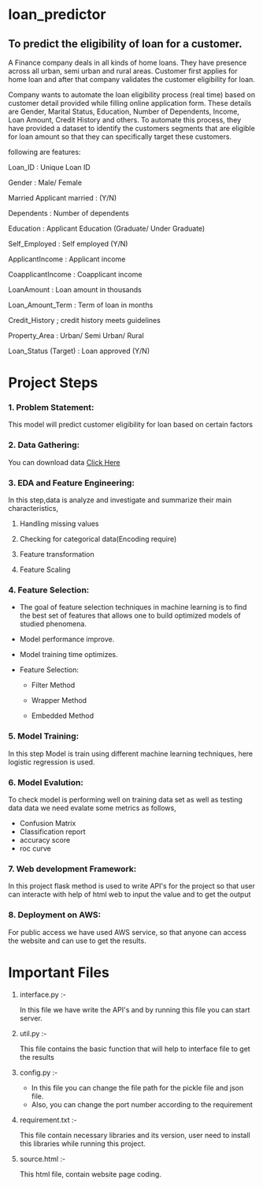 # loan_predictor
## To predict the eligibility of loan for a customer.

A Finance company deals in all kinds of home loans. They have presence across all urban, semi urban and rural areas. Customer first applies for home loan and after that company validates the customer eligibility for loan.


Company wants to automate the loan eligibility process (real time) based on customer detail provided while filling online application form. These details are Gender, Marital Status, Education, Number of Dependents, Income, Loan Amount, Credit History and others. To automate this process, they have provided a dataset to identify the customers segments that are eligible for loan amount so that they can specifically target these customers.

following are features:

Loan_ID : Unique Loan ID

Gender : Male/ Female

Married	Applicant married : (Y/N)

Dependents : Number of dependents

Education : Applicant Education (Graduate/ Under Graduate)

Self_Employed : Self employed (Y/N)

ApplicantIncome : Applicant income

CoapplicantIncome : Coapplicant income

LoanAmount : Loan amount in thousands

Loan_Amount_Term : Term of loan in months

Credit_History ; credit history meets guidelines

Property_Area : Urban/ Semi Urban/ Rural

Loan_Status	(Target) : Loan approved (Y/N)

# Project Steps

### 1. Problem Statement:
This model will predict customer eligibility for loan based on certain factors

### 2. Data Gathering:

You can download data [Click Here](https://www.kaggle.com/datasets/devzohaib/eligibility-prediction-for-loan/download?datasetVersionNumber=1)

### 3. EDA and Feature Engineering:

In this step,data is  analyze and investigate and summarize their main characteristics, 

1. Handling missing values

2. Checking for categorical data(Encoding require)

3. Feature transformation

4. Feature Scaling 

### 4. Feature Selection:
* The goal of feature selection techniques in machine learning is to find the best set of features that allows one to build optimized models of studied phenomena.

* Model performance improve.

* Model training time optimizes.

* Feature Selection:
    * Filter Method

    * Wrapper Method

    * Embedded Method

### 5. Model Training:
In this step Model is train using different machine learning techniques, here logistic regression is used.

### 6. Model Evalution:

To check model is performing well on training data set as well as testing data data we need evalate some metrics as follows,
* Confusion Matrix
* Classification report
* accuracy score
* roc curve

### 7. Web development Framework:
In this project flask method is used to write API's for the project so that user can interacte with help of html web to input the value and to get the output

### 8. Deployment on AWS: 
For public access we have used AWS service, so that anyone can access the website and can use to get the results.

# Important Files

1. interface.py :-

    In this file we have write the API's and by running this file you can start server.

2. util.py :-

    This file contains the basic function that will help to interface file to get the results

3. config.py :-

    * In this file you can change the file path for the pickle file and json file.
    * Also, you can change the port number according to the requirement

4. requirement.txt :-

    This file contain necessary libraries and its version, user need to install this libraries while running this project.

5. source.html :-

    This html file, contain website page coding.

